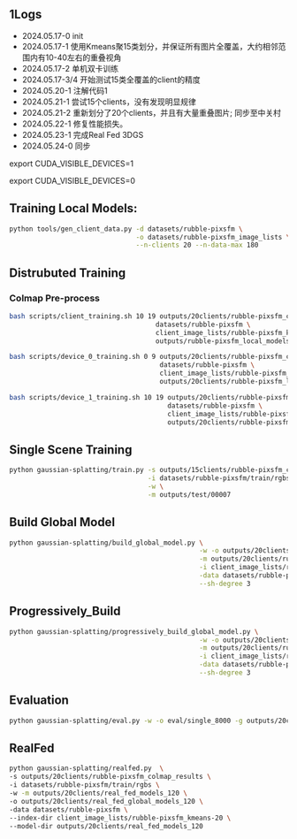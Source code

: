 ## 1Logs

- 2024.05.17-0 init
- 2024.05.17-1 使用Kmeans聚15类划分，并保证所有图片全覆盖，大约相邻范围内有10-40左右的重叠视角
- 2024.05.17-2 单机双卡训练
- 2024.05.17-3/4 开始测试15类全覆盖的client的精度
- 2024.05.20-1 注解代码1
- 2024.05.21-1 尝试15个clients，没有发现明显规律
- 2024.05.21-2 重新划分了20个clients，并且有大量重叠图片; 同步至中关村
- 2024.05.22-1 修复性能损失。
- 2024.05.23-1 完成Real Fed 3DGS
- 2024.05.24-0 同步

export CUDA_VISIBLE_DEVICES=1

export CUDA_VISIBLE_DEVICES=0

## Training Local Models:

```bash
python tools/gen_client_data.py -d datasets/rubble-pixsfm \
                                -o datasets/rubble-pixsfm_image_lists \
                                --n-clients 20 --n-data-max 180 
```

## Distrubuted Training

### Colmap Pre-process

```bash
bash scripts/client_training.sh 10 19 outputs/20clients/rubble-pixsfm_colmap_results \
                                     datasets/rubble-pixsfm \
                                     client_image_lists/rubble-pixsfm_kmeans-20 \
                                     outputs/rubble-pixsfm_local_models
```

```bash
bash scripts/device_0_training.sh 0 9 outputs/20clients/rubble-pixsfm_colmap_results \
                                      datasets/rubble-pixsfm \
                                      client_image_lists/rubble-pixsfm_kmeans-20 \
                                      outputs/20clients/rubble-pixsfm_local_models
```

```bash
bash scripts/device_1_training.sh 10 19 outputs/20clients/rubble-pixsfm_colmap_results \
                                        datasets/rubble-pixsfm \
                                        client_image_lists/rubble-pixsfm_kmeans-20 \
                                        outputs/20clients/rubble-pixsfm_local_models
```

## Single Scene Training

```bash
python gaussian-splatting/train.py -s outputs/15clients/rubble-pixsfm_colmap_results/00007 \
                                   -i datasets/rubble-pixsfm/train/rgbs \
                                   -w \
                                   -m outputs/test/00007
```

## Build Global Model

```bash
python gaussian-splatting/build_global_model.py \
                                                -w -o outputs/20clients/global_models \
                                                -m outputs/20clients/rubble-pixsfm_local_models  \
                                                -i client_image_lists/rubble-pixsfm_kmeans-20 \
                                                -data datasets/rubble-pixsfm \
                                                --sh-degree 3
```

## Progressively_Build

```bash
python gaussian-splatting/progressively_build_global_model.py \
                                                -w -o outputs/20clients/global_models/single4_000 \
                                                -m outputs/20clients/rubble-pixsfm_local_models  \
                                                -i client_image_lists/rubble-pixsfm_kmeans-20 \
                                                -data datasets/rubble-pixsfm \
                                                --sh-degree 3
```

## Evaluation

```bash
python gaussian-splatting/eval.py -w -o eval/single_8000 -g outputs/20clients/global_models/single8_000/global_model_epoch4000.pth -data datasets/rubble-pixsfm --sh-degree 3
```

## RealFed

```bash
python gaussian-splatting/realfed.py  \
-s outputs/20clients/rubble-pixsfm_colmap_results \
-i datasets/rubble-pixsfm/train/rgbs \
-w -m outputs/20clients/real_fed_models_120 \
-o outputs/20clients/real_fed_global_models_120 \
-data datasets/rubble-pixsfm \
--index-dir client_image_lists/rubble-pixsfm_kmeans-20 \
--model-dir outputs/20clients/real_fed_models_120 
```
